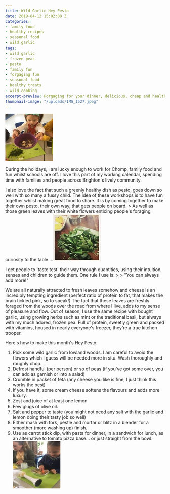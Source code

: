 ```yaml
---
title: Wild Garlic Hey Pesto
date: 2019-04-12 15:02:00 Z
categories:
- family food
- healthy recipes
- seasonal food
- wild garlic
tags:
- wild garlic
- frozen peas
- pesto
- family fun
- forgaging fun
- seasonal food
- healthy treats
- wild cooking
excerpt-preview: Forgaging for your dinner, delicious, cheap and healthy too!
thumbnail-image: "/uploads/IMG_1527.jpeg"
---
```


![IMG_1558.jpeg](/uploads/IMG_1558.jpeg)

During the holidays, I am lucky enough to work for Chomp, family food and fun whilst schools are off.  I love this part of my working calendar, spending time with families and people across Brighton's lively community.

I also love the fact that such a greenly healthy dish as pesto, goes down so well with so many a fussy child.  The idea of these workshops is to have fun together whilst making great food to share.  It is by coming together to make their own pesto, their own way, that gets people on board.  > As well as those green leaves with their white flowers enticing people's foraging curiosity to the table....![IMG_1692.jpeg](/uploads/IMG_1692.jpeg)

I get people to 'taste test' their way through quantities, using their intuition, senses and children to guide them.  One rule I use is: > > "You can always add more!"

We are all naturally attracted to fresh leaves somehow and cheese is an incredibly tempting ingredient (perfect ratio of protein to fat, that makes the brain tickled pink, so to speak!)  The fact that these leaves are freshly foraged from the woods over the road from where I live, adds to my sense of pleasure and flow.  Out of season, I use the same recipe with bought garlic, using growing herbs such as mint or the traditional basil, but always with my much adored, frozen pea.  Full of protein, sweetly green and packed with vitamins, housed in nearly everyone's freezer, they're a true kitchen trooper.

Here's how to make this month's Hey Pesto:

1.  Pick some wild garlic from lowland woods. I am careful to avoid the flowers which I guess will be needed more in situ. Wash thoroughly and roughly chop.
2. Defrost handful (per person) or so of peas (if you've got some over, you can add as garnish or into a salad)
3.  Crumble in packet of feta (any cheese you like is fine, I just think this works the best)
4. If you have it, some cream cheese softens the flavours and adds more luxury.
5. Zest and juice of at least one lemon
6. Few glugs of olive oil.
7. Salt and pepper to taste (you might not need any salt with the garlic and lemon doing their tasty job so well)
8. Either mash with fork, pestle and mortar or blitz in a blender for a smoother (more washing up) finish.
9. Use as carrot stick dip, with pasta for dinner, in a sandwich for lunch, as an alternative to tomato pizza base... or just straight from the bowl.![IMG_1626.jpeg](/uploads/IMG_1626.jpeg)